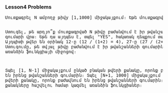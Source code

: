 <h3>Lesson4 Problems</h3>
<pre>
Մուտքագրել N ամբողջ թիվy [1,1000] միջակայքում։ Եթե մուտքագրված թիվը սխալ է, տալ համապատասխան հաղորդագրություն ("Entered number should be in [1,1000] interval")և կրկին մուտքագրել թիվը։ 3 սխալից հետո տպել այլ հաղորդագրություն ("You entered incorrect number 3 times. Exiting."), և ավարտել ծրագիրը։ Թվի մուտքագրումը պիտի կատարվի ֆունկցիայի միջոցով։

Ստուգել, թե արդյո՞ք մուտքագրված N թիվը բաժանվում է իր թվանշանների գումարի վրա։ Եթե դա այդպես է, տպել "YES", հակառակ դեպքում տպել "NO"։ Այդպիտի թվեր են օրինակ 12-ը (12 / (1+2) = 4), 27-ը (27 / (2+7) = 3)։ Ստուգումը, թե տվյալ թիվը բաժանվում է իր թվանշանների գումարին պիտ կատարվի առանձին ֆունկցիայի միջոցով։

Տպել [1, N-1] միջակայքում ընկած բնական թվերի քանակը, որոնք բաժավնում են իրենց թվանշանների գումարին։ Տպել [N+1, 1000] միջակայքում ընկած բնական թվերի քանակը, որոնք բաժավնում են իրենց թվանշանների գումարին։ Այդ քանակները հաշվելու համար կազմել առանձին ֆունկցիաներ։
</pre>
